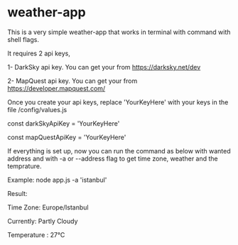 # weather-app
This is a very simple weather-app that works in terminal with command with shell flags.

It requires 2 api keys,

1- DarkSky api key. You can get your from https://darksky.net/dev

2- MapQuest api key. You can get your from https://developer.mapquest.com/

Once you create your api keys, replace 'YourKeyHere' with your keys in the file /config/values.js

const darkSkyApiKey = 'YourKeyHere'

const mapQuestApiKey = 'YourKeyHere'

If everything is set up, now you can run the command as below with wanted address 
and with -a or --address flag to get time zone, weather and the temprature.

Example:
node app.js -a 'istanbul'


Result:

Time Zone: Europe/Istanbul

Currently: Partly Cloudy

Temperature : 27°C
